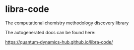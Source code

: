 # libra-code
The computational chemistry methodology discovery library 

The autogenerated docs can be found here:

https://quantum-dynamics-hub.github.io/libra-code/

